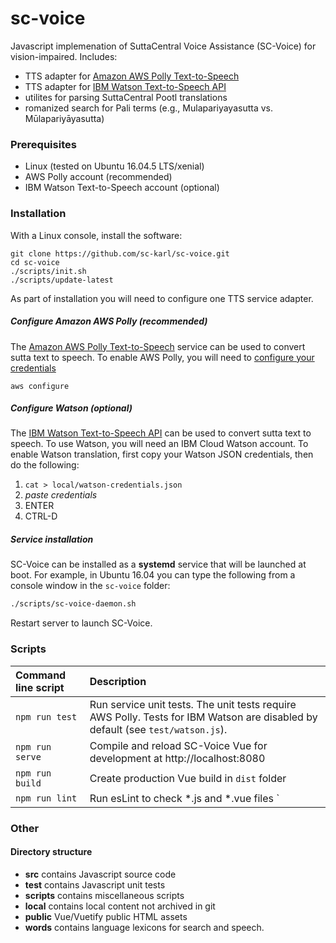 # sc-voice

Javascript implemenation of SuttaCentral Voice Assistance (SC-Voice) for vision-impaired. Includes:

* TTS adapter for [Amazon AWS Polly Text-to-Speech](https://aws.amazon.com/polly/) 
* TTS adapter for [IBM Watson Text-to-Speech API](https://www.ibm.com/watson/services/text-to-speech/)
* utilites for parsing SuttaCentral Pootl translations
* romanized search for Pali terms (e.g., Mulapariyayasutta vs. Mūlapariyāyasutta)

### Prerequisites

* Linux (tested on Ubuntu 16.04.5 LTS/xenial)
* AWS Polly account (recommended)
* IBM Watson Text-to-Speech account (optional)

### Installation
With a Linux console, install the software:

```
git clone https://github.com/sc-karl/sc-voice.git
cd sc-voice
./scripts/init.sh
./scripts/update-latest
```
As part of installation you will need to configure one TTS service adapter.

##### Configure Amazon AWS Polly (recommended)
The [Amazon AWS Polly Text-to-Speech](https://aws.amazon.com/polly/) service can be used to convert sutta text to speech.
To enable AWS Polly, you will need to [configure your credentials](https://docs.aws.amazon.com/sdk-for-javascript/v2/developer-guide/getting-started-nodejs.html#getting-started-nodejs-credentials)

```
aws configure
```

##### Configure Watson (optional)
The [IBM Watson Text-to-Speech API](https://www.ibm.com/watson/services/text-to-speech/)
can be used to convert sutta text to speech. To use Watson, you will need an IBM Cloud Watson account.
To enable Watson translation, first copy your Watson JSON credentials, then
do the following:

1. `cat > local/watson-credentials.json`
1. _paste credentials_
1. ENTER
1. CTRL-D

##### Service installation
SC-Voice can be installed as a **systemd** service that will be launched at boot. For example, in Ubuntu 16.04 you can type the following from a console window in the `sc-voice` folder:

```bash
./scripts/sc-voice-daemon.sh
```

Restart server to launch SC-Voice.

### Scripts

 | Command line script | Description |
 | :----- | :---------- |
 | `npm run test`  | Run service unit tests. The unit tests require AWS Polly. Tests for IBM Watson are disabled by default (see `test/watson.js`). |
 | `npm run serve` | Compile and reload SC-Voice Vue for development at http://localhost:8080 |
 | `npm run build` | Create production Vue build in `dist` folder |
 | `npm run lint`  | Run esLint to check *.js and *.vue files `|

### Other
#### Directory structure

* **src** contains Javascript source code
* **test** contains Javascript unit tests
* **scripts** contains miscellaneous scripts
* **local** contains local content not archived in git
* **public** Vue/Vuetify public HTML assets
* **words** contains language lexicons for search and speech.

